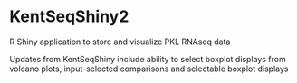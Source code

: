 # KentSeqShiny2

R Shiny application to store and visualize PKL RNAseq data

Updates from KentSeqShiny include ability to select boxplot displays from volcano plots, input-selected comparisons and selectable boxplot displays
